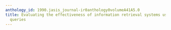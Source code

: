 ```yaml
---
anthology_id: 1990.jasis_journal-ir0anthology0volumeA41A5.0
title: Evaluating the effectiveness of information retrieval systems using simulated
  queries
---
```


